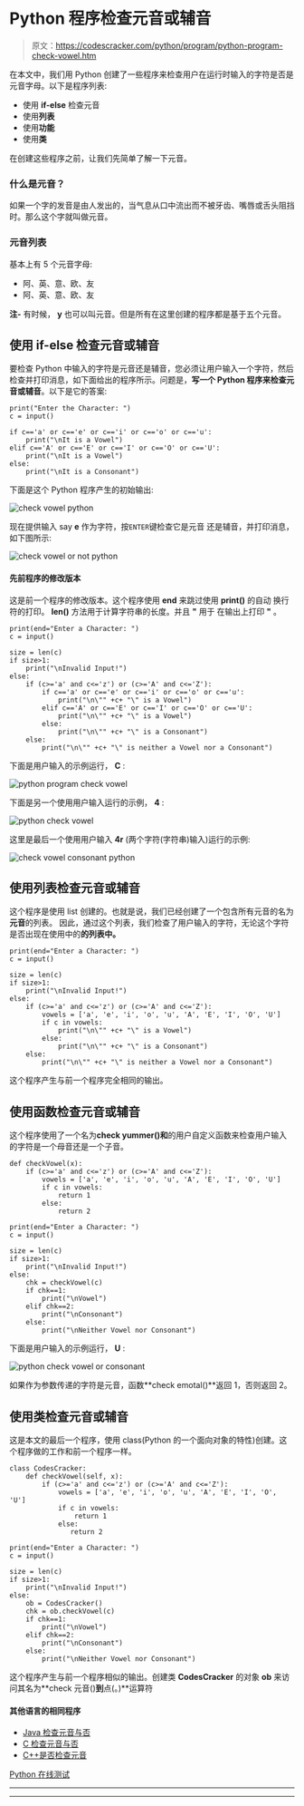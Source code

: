 # Python 程序检查元音或辅音

> 原文：<https://codescracker.com/python/program/python-program-check-vowel.htm>

在本文中，我们用 Python 创建了一些程序来检查用户在运行时输入的字符是否是元音字母。以下是程序列表:

*   使用 **if-else** 检查元音
*   使用**列表**
*   使用**功能**
*   使用**类**

在创建这些程序之前，让我们先简单了解一下元音。

### 什么是元音？

如果一个字的发音是由人发出的，当气息从口中流出而不被牙齿、嘴唇或舌头阻挡时。那么这个字就叫做元音。

### 元音列表

基本上有 5 个元音字母:

*   阿、英、意、欧、友
*   阿、英、意、欧、友

**注-** 有时候， **y** 也可以叫元音。但是所有在这里创建的程序都是基于五个元音。

## 使用 if-else 检查元音或辅音

要检查 Python 中输入的字符是元音还是辅音，您必须让用户输入一个字符，然后检查并打印消息，如下面给出的程序所示。问题是，**写一个 Python 程序来检查元音或辅音**。以下是它的答案:

```
print("Enter the Character: ")
c = input()

if c=='a' or c=='e' or c=='i' or c=='o' or c=='u':
    print("\nIt is a Vowel")
elif c=='A' or c=='E' or c=='I' or c=='O' or c=='U':
    print("\nIt is a Vowel")
else:
    print("\nIt is a Consonant")
```

下面是这个 Python 程序产生的初始输出:

![check vowel python](img/86785626229d9abfc9ce5b0abb39ae30.png)

现在提供输入 say **e** 作为字符，按`ENTER`键检查它是元音 还是辅音，并打印消息，如下图所示:

![check vowel or not python](img/cba89c387169e6c71cd567503cd61853.png)

#### 先前程序的修改版本

这是前一个程序的修改版本。这个程序使用 **end** 来跳过使用 **print()** 的自动 换行符的打印。 **len()** 方法用于计算字符串的长度。并且 **\"** 用于 在输出上打印 **"** 。

```
print(end="Enter a Character: ")
c = input()

size = len(c)
if size>1:
    print("\nInvalid Input!")
else:
    if (c>='a' and c<='z') or (c>='A' and c<='Z'):
        if c=='a' or c=='e' or c=='i' or c=='o' or c=='u':
            print("\n\"" +c+ "\" is a Vowel")
        elif c=='A' or c=='E' or c=='I' or c=='O' or c=='U':
            print("\n\"" +c+ "\" is a Vowel")
        else:
            print("\n\"" +c+ "\" is a Consonant")
    else:
        print("\n\"" +c+ "\" is neither a Vowel nor a Consonant")
```

下面是用户输入的示例运行， **C** :

![python program check vowel](img/4ad8cbbaeeffacaa0bdeffbabe634532.png)

下面是另一个使用用户输入运行的示例， **4** :

![python check vowel](img/23b5ff7125bb2dceb8b17f4801026959.png)

这里是最后一个使用用户输入 **4r** (两个字符(字符串)输入)运行的示例:

![check vowel consonant python](img/b2ec60a6905911fad98238c82a6fb583.png)

## 使用列表检查元音或辅音

这个程序是使用 list 创建的。也就是说，我们已经创建了一个包含所有元音的名为**元音**的列表。 因此，通过这个列表，我们检查了用户输入的字符，无论这个字符是否出现在使用中的**的列表中。**

```
print(end="Enter a Character: ")
c = input()

size = len(c)
if size>1:
    print("\nInvalid Input!")
else:
    if (c>='a' and c<='z') or (c>='A' and c<='Z'):
        vowels = ['a', 'e', 'i', 'o', 'u', 'A', 'E', 'I', 'O', 'U']
        if c in vowels:
            print("\n\"" +c+ "\" is a Vowel")
        else:
            print("\n\"" +c+ "\" is a Consonant")
    else:
        print("\n\"" +c+ "\" is neither a Vowel nor a Consonant")
```

这个程序产生与前一个程序完全相同的输出。

## 使用函数检查元音或辅音

这个程序使用了一个名为**check yummer()和**的用户自定义函数来检查用户输入的字符是一个母音还是一个子音。

```
def checkVowel(x):
    if (c>='a' and c<='z') or (c>='A' and c<='Z'):
        vowels = ['a', 'e', 'i', 'o', 'u', 'A', 'E', 'I', 'O', 'U']
        if c in vowels:
            return 1
        else:
            return 2

print(end="Enter a Character: ")
c = input()

size = len(c)
if size>1:
    print("\nInvalid Input!")
else:
    chk = checkVowel(c)
    if chk==1:
        print("\nVowel")
    elif chk==2:
        print("\nConsonant")
    else:
        print("\nNeither Vowel nor Consonant")
```

下面是用户输入的示例运行， **U** :

![python check vowel or consonant](img/b6d829725c34bf94c281f08b82a3237b.png)

如果作为参数传递的字符是元音，函数**check emotal()**返回 1，否则返回 2。

## 使用类检查元音或辅音

这是本文的最后一个程序，使用 class(Python 的一个面向对象的特性)创建。这个程序做的工作和前一个程序一样。

```
class CodesCracker:
    def checkVowel(self, x):
        if (c>='a' and c<='z') or (c>='A' and c<='Z'):
            vowels = ['a', 'e', 'i', 'o', 'u', 'A', 'E', 'I', 'O', 'U']
            if c in vowels:
                return 1
            else:
               return 2

print(end="Enter a Character: ")
c = input()

size = len(c)
if size>1:
    print("\nInvalid Input!")
else:
    ob = CodesCracker()
    chk = ob.checkVowel(c)
    if chk==1:
        print("\nVowel")
    elif chk==2:
        print("\nConsonant")
    else:
        print("\nNeither Vowel nor Consonant")
```

这个程序产生与前一个程序相似的输出。创建类 **CodesCracker** 的对象 **ob** 来访问其名为**check 元音()**到**点(。)**运算符

#### 其他语言的相同程序

*   [Java 检查元音与否](/java/program/java-program-check-vowel.htm)
*   [C 检查元音与否](/c/program/c-program-check-vowel.htm)
*   [C++是否检查元音](/cpp/program/cpp-program-check-vowel.htm)

[Python 在线测试](/exam/showtest.php?subid=10)

* * *

* * *